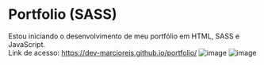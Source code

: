 # Portfolio (SASS)
Estou iniciando o desenvolvimento de meu portfólio em HTML, SASS e JavaScript.<br>
Link de acesso: https://dev-marcioreis.github.io/portfolio/
![image](https://user-images.githubusercontent.com/122680054/220141505-24d9121d-2610-41a9-9336-cff71b1c2d83.png)
![image](https://user-images.githubusercontent.com/122680054/220141614-fecaeb42-0f30-44bd-8ca7-53d5f26b8f3f.png)

